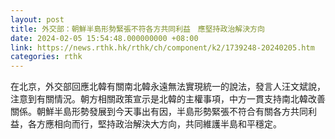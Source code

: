 ```yaml
---
layout: post
title: 外交部：朝鮮半島形勢緊張不符各方共同利益　應堅持政治解決方向
date: 2024-02-05 15:54:48.000000000 +08:00
link: https://news.rthk.hk/rthk/ch/component/k2/1739248-20240205.htm
categories: rthk
---
```


在北京，外交部回應北韓有關南北韓永遠無法實現統一的說法，發言人汪文斌說，注意到有關情況。朝方相關政策宣示是北韓的主權事項，中方一貫支持南北韓改善關係。朝鮮半島形勢發展到今天事出有因，半島形勢緊張不符合有關各方共同利益，各方應相向而行，堅持政治解決大方向，共同維護半島和平穩定。
